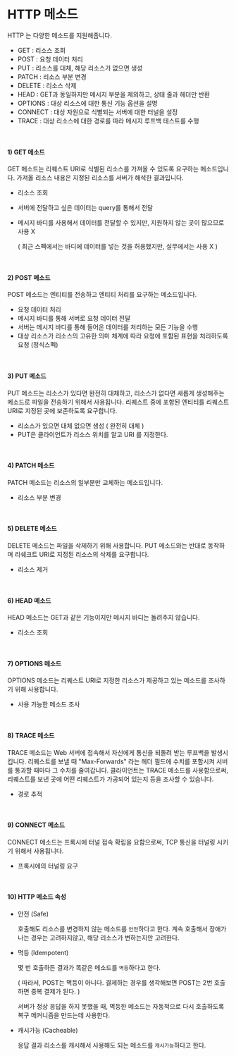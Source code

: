 # HTTP 메소드

HTTP 는 다양한 메소드를 지원해줍니다.

- GET : 리소스 조회
- POST : 요청 데이터 처리
- PUT : 리소스를 대체, 해당 리소스가 없으면 생성
- PATCH : 리소스 부분 변경
- DELETE : 리소스 삭제
- HEAD : GET과 동일하지만 메시지 부분을 제외하고, 상태 줄과 헤더만 반환
- OPTIONS : 대상 리소스에 대한 통신 기능 옵션을 설명
- CONNECT : 대상 자원으로 식별되는 서버에 대한 터널을 설정
- TRACE : 대상 리소스에 대한 경로를 따라 메시지 루프백 테스트를 수행

<br>

#### 1) GET 메소드

GET 메소드는 리퀘스트 URI로 식별된 리소스를 가져올 수 있도록 요구하는 메소드입니다. 가져올 리소스 내용은 지정된 리소스를 서버가 해석한 결과입니다.

- 리소스 조회

- 서버에 전달하고 싶은 데이터는 query를 통해서 전달

- 메시지 바디를 사용해서 데이터를 전달할 수 있지만, 지원하지 않는 곳이 많으므로 사용 X

  ( 최근 스펙에서는 바디에 데이터를 넣는 것을 허용했지만, 실무에서는 사용 X )

<br>

#### 2) POST 메소드

POST 메소드는 엔티티를 전송하고 엔티티 처리를 요구하는 메소드입니다. 

- 요청 데이터 처리
- 메시지 바디를 통해 서버로 요청 데이터 전달
- 서버는 메시지 바디를 통해 들어온 데이터를 처리하는 모든 기능을 수행
- 대상 리소스가 리소스의 고유한 의미 체계에 따라 요청에 포함된 표현을 처리하도록 요청 (정식스펙) 

<br>

#### 3) PUT 메소드

PUT 메소드는 리소스가 있다면 완전히 대체하고, 리소스가 없다면 새롭게 생성해주는 메소드로 파일을 전송하기 위해서 사용됩니다. 리퀘스트 중에 포함된 엔티티를 리퀘스트 URI로 지정된 곳에 보존하도록 요구합니다.

- 리소스가 있으면 대체 없으면 생성 ( 완전히 대체 )
- PUT은 클라이언트가 리소스 위치를 알고 URI 를 지정한다.

<br>

#### 4) PATCH 메소드

PATCH 메소드는 리소스의 일부분만 교체하는 메소드입니다.

- 리소스 부분 변경

<br>

#### 5) DELETE 메소드

DELETE 메소드는 파일을 삭제하기 위해 사용합니다. PUT 메소드와는 반대로 동작하며 리쉐크트 URI로 지정된 리소스의 삭제를 요구합니다.

- 리소스 제거

<br>

#### 6) HEAD 메소드

HEAD 메소드는 GET과 같은 기능이지만 메시지 바디는 돌려주지 않습니다.

- 리소스 조회

<br>

#### 7) OPTIONS 메소드

OPTIONS 메소드는 리퀘스트 URI로 지정한 리소스가 제공하고 있는 메소드를 조사하기 위해 사용합니다.

- 사용 가능한 메소드 조사

<br>

#### 8) TRACE 메소드

TRACE 메소드는 Web 서버에 접속해서 자신에게 통신을 되돌려 받는 루프백을 발생시킵니다.  리퀘스트를 보낼 때 "Max-Forwards" 라는 헤더 필드에 수치를 포함시켜 서버를 통과할 때마다 그 수치를 줄여갑니다. 클라이언트는 TRACE 메소드를 사용함으로써, 리퀘스트를 보낸 곳에 어떤 리퀘스트가 가공되어 있는지 등을 조사할 수 있습니다.

- 경로 추적

<br>

#### 9) CONNECT 메소드

CONNECT 메소드는 프록시에 터널 접속 확립을 요함으로써, TCP 통신을 터널링 시키기 위해서 사용됩니다.

- 프록시에의 터널링 요구

<br>

#### 10) HTTP 메소드 속성

- 안전 (Safe)

  호출해도 리소스를 변경하지 않는 메소드를 `안전`하다고 한다. 계속 호출해서 장애가 나는 경우는 고려하지않고, 해당 리소스가 변하는지만 고려한다.

- 멱등 (Idempotent)

  몇 번 호출하든 결과가 똑같은 메소드를 `멱등`하다고 한다.

  ( 따라서, POST는 멱등이 아니다. 결제하는 경우를 생각해보면 POST는 2번 호출하면 중복 결제가 된다. )

  서버가 정상 응답을 하지 못했을 때, 멱등한 메소드는 자동적으로 다시 호출하도록 복구 메커니즘을 만드는데 사용한다. 

- 캐시가능 (Cacheable)

  응답 결과 리소스를 캐시해서 사용해도 되는 메소드를 `캐시가능`하다고 한다.

